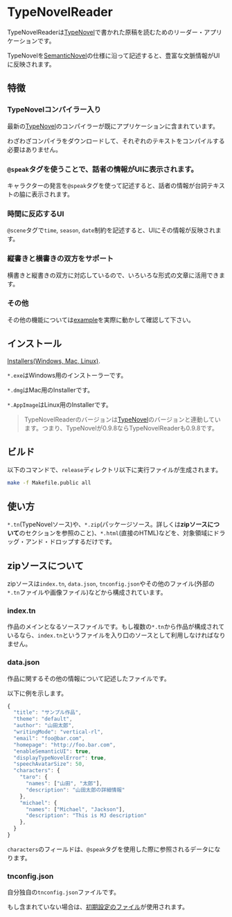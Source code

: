 # TypeNovelReader

TypeNovelReaderは[TypeNovel](https://github.com/tategakibunko/TypeNovel)で書かれた原稿を読むためのリーダー・アプリケーションです。

TypeNovelを[SemanticNovel](https://github.com/tategakibunko/SemanticNovel)の仕様に沿って記述すると、豊富な文脈情報がUIに反映されます。

## 特徴

### TypeNovelコンパイラー入り

最新の[TypeNovel](https://github.com/tategakibunko/TypeNovel)のコンパイラーが既にアプリケーションに含まれています。

わざわざコンパイラをダウンロードして、それぞれのテキストをコンパイルする必要はありません。

### `@speak`タグを使うことで、話者の情報がUIに表示されます。

キャラクターの発言を`@speak`タグを使って記述すると、話者の情報が台詞テキストの脇に表示されます。

### 時間に反応するUI

`@scene`タグで`time`, `season`, `date`制約を記述すると、UIにその情報が反映されます。

### 縦書きと横書きの双方をサポート

横書きと縦書きの双方に対応しているので、いろいろな形式の文章に活用できます。

### その他

その他の機能については[example](https://github.com/tategakibunko/TypeNovelReader/tree/master/release)を実際に動かして確認して下さい。

## インストール

[Installers(Windows, Mac, Linux)](https://github.com/tategakibunko/TypeNovelReader/tree/master/release).

`*.exe`はWindows用のインストーラーです。

`*.dmg`はMac用のInstallerです。

`*.AppImage`はLinux用のInstallerです。

> TypeNovelReaderのバージョンは[TypeNovel](https://github.com/tategakibunko/TypeNovel)のバージョンと連動しています。つまり、TypeNovelが0.9.8ならTypeNovelReaderも0.9.8です。

## ビルド

以下のコマンドで、`release`ディレクトリ以下に実行ファイルが生成されます。

```bash
make -f Makefile.public all
```


## 使い方

`*.tn`(TypeNovelソース)や、`*.zip`(パッケージソース。詳しくは**zipソースについて**のセクションを参照のこと)、`*.html`(直接のHTML)などを、対象領域にドラッグ・アンド・ドロップするだけです。

## zipソースについて

zipソースは`index.tn`, `data.json`, `tnconfig.json`やその他のファイル(外部の`*.tn`ファイルや画像ファイル)などから構成されています。

### index.tn

作品のメインとなるソースファイルです。もし複数の`*.tn`から作品が構成されているなら、`index.tn`というファイルを入り口のソースとして利用しなければなりません。

### data.json

作品に関するその他の情報について記述したファイルです。

以下に例を示します。

```javascript
{
  "title": "サンプル作品",
  "theme": "default",
  "author": "山田太郎",
  "writingMode": "vertical-rl",
  "email": "foo@bar.com",
  "homepage": "http://foo.bar.com",
  "enableSemanticUI": true,
  "displayTypeNovelError": true,
  "speechAvatarSize": 50,
  "characters": {
    "taro": {
      "names": ["山田", "太郎"],
      "description": "山田太郎の詳細情報"
    },
    "michael": {
      "names": ["Michael", "Jackson"],
      "description": "This is MJ description"
    },
  }
}
```

`characters`のフィールドは、`@speak`タグを使用した際に参照されるデータになります。

### tnconfig.json

自分独自の`tnconfig.json`ファイルです。

もし含まれていない場合は、[初期設定のファイル](https://github.com/tategakibunko/TypeNovelReader/tree/master/tnc/config/init.config.json)が使用されます。
